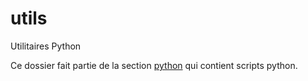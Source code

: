 # utils

Utilitaires Python

Ce dossier fait partie de la section [python](..) qui contient scripts python.
